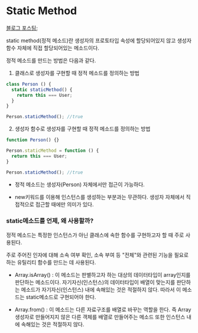 # Static Method

[블로그 포스팅](https://euncoding.tistory.com/49);

static method(정적 메소드)란 생성자의 프로토타입 속성에 할당되어있지 않고 생성자 함수 자체에 직접 할당되어있는 메소드이다.

정적 메소드를 만드는 방법은 다음과 같다.

1. 클래스로 생성자를 구현할 때 정적 메소드를 정의하는 방법

```jsx
class Person () {
  static staticMethod() {
    return this === User;
  }
}

Person.staticMethod(); //true
```

2. 생성자 함수로 생성자를 구현할 때 정적 메소드를 정의하는 방법

```jsx
function Person() {}

Person.staticMethod = function () {
  return this === User;
}

Person.staticMethod(); //true
```

- 정적 메소드는 생성자(Person) 자체에서만 접근이 가능하다.

- new키워드를 이용해 인스턴스를 생성하는 부분과는 무관하다. 생성자 자체에서 직접적으로 접근할 때에만 의미가 있다.

### static메소드를 언제, 왜 사용할까?

정적 메소드는 특정한 인스턴스가 아닌 클래스에 속한 함수를 구현하고자 할 때 주로 사용된다.

주로 주어진 인자에 대해 소속 여부 확인, 소속 부여 등 "전체"와 관련된 기능을 필요로 하는 유틸리티 함수를 만드는 데 사용된다.

- Array.isArray() : 이 메소드는 판별하고자 하는 대상의 데이터타입이 array인지를 판단하는 메소드이다. 자기자신(인스턴스)의 데이터타입이 배열이 맞는지를 판단하는 메소드가 자기자신(인스턴스) 내에 속해있는 것은 적절하지 않다. 따라서 이 메소드는 static메소드로 구현되어야 한다.

- Array.from() : 이 메소드는 다른 자료구조를 배열로 바꾸는 역할을 한다. 즉 Array생성자로 만들어지지 않은 다른 객체를 배열로 만들어주는 메소드 또한 인스턴스 내에 속해있는 것은 적절하지 않다.
